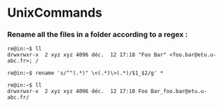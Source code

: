 # UnixCommands

### Rename all the files in a folder according to a regex :

```
re@in:~$ ll
drwxrwxr-x  2 xyz xyz 4096 déc.  12 17:18 "Foo Bar" <foo.bar@etu.u-abc.fr>; /

re@in:~$ rename 's/^"(.*)" \<(.*)\>(.*)/$1_$2/g' *

re@in:~$ ll
drwxrwxr-x  2 xyz xyz 4096 déc.  12 17:18 Foo Bar_foo.bar@etu.u-abc.fr/
```


